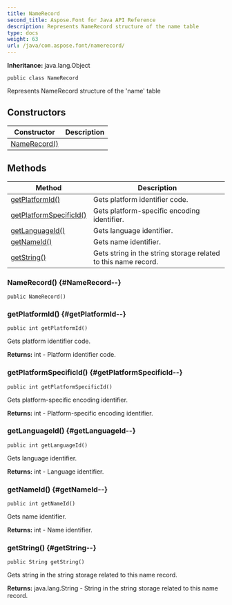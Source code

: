 ```yaml
---
title: NameRecord
second_title: Aspose.Font for Java API Reference
description: Represents NameRecord structure of the name table
type: docs
weight: 63
url: /java/com.aspose.font/namerecord/
---
```

**Inheritance:**
java.lang.Object
```
public class NameRecord
```

Represents NameRecord structure of the 'name' table
## Constructors

| Constructor | Description |
| --- | --- |
| [NameRecord()](#NameRecord--) |  |
## Methods

| Method | Description |
| --- | --- |
| [getPlatformId()](#getPlatformId--) | Gets platform identifier code. |
| [getPlatformSpecificId()](#getPlatformSpecificId--) | Gets platform-specific encoding identifier. |
| [getLanguageId()](#getLanguageId--) | Gets language identifier. |
| [getNameId()](#getNameId--) | Gets name identifier. |
| [getString()](#getString--) | Gets string in the string storage related to this name record. |
### NameRecord() {#NameRecord--}
```
public NameRecord()
```


### getPlatformId() {#getPlatformId--}
```
public int getPlatformId()
```


Gets platform identifier code.

**Returns:**
int - Platform identifier code.
### getPlatformSpecificId() {#getPlatformSpecificId--}
```
public int getPlatformSpecificId()
```


Gets platform-specific encoding identifier.

**Returns:**
int - Platform-specific encoding identifier.
### getLanguageId() {#getLanguageId--}
```
public int getLanguageId()
```


Gets language identifier.

**Returns:**
int - Language identifier.
### getNameId() {#getNameId--}
```
public int getNameId()
```


Gets name identifier.

**Returns:**
int - Name identifier.
### getString() {#getString--}
```
public String getString()
```


Gets string in the string storage related to this name record.

**Returns:**
java.lang.String - String in the string storage related to this name record.
